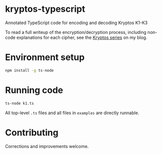 # kryptos-typescript

Annotated TypeScript code for encoding and decoding Kryptos K1-K3

To read a full writeup of the encryption/decryption process, including non-code explanations for each cipher, see the [Kryptos series](https://isaaclyman.com/blog/tags/kryptos/) on my blog.

# Environment setup

```bash
npm install -g ts-node
```

# Running code

```bash
ts-node k1.ts
```

All top-level `.ts` files and all files in `examples` are directly runnable.

# Contributing

Corrections and improvements welcome.